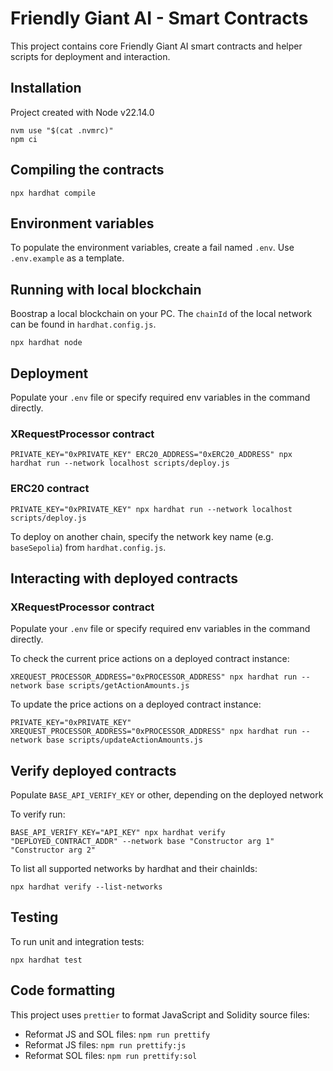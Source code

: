 # Friendly Giant AI - Smart Contracts

This project contains core Friendly Giant AI smart contracts and helper scripts for deployment and interaction.


## Installation

Project created with Node v22.14.0

```
nvm use "$(cat .nvmrc)"
npm ci
```


## Compiling the contracts

```
npx hardhat compile
```


## Environment variables

To populate the environment variables, create a fail named `.env`. Use `.env.example` as a template.


## Running with local blockchain

Boostrap a local blockchain on your PC. The `chainId` of the local network can be found in `hardhat.config.js`.

```
npx hardhat node
```


## Deployment

Populate your `.env` file or specify required env variables in the command directly.

### XRequestProcessor contract

```
PRIVATE_KEY="0xPRIVATE_KEY" ERC20_ADDRESS="0xERC20_ADDRESS" npx hardhat run --network localhost scripts/deploy.js
```

### ERC20 contract

```
PRIVATE_KEY="0xPRIVATE_KEY" npx hardhat run --network localhost scripts/deploy.js
```

To deploy on another chain, specify the network key name (e.g. `baseSepolia`) from `hardhat.config.js`.


## Interacting with deployed contracts

### XRequestProcessor contract

Populate your `.env` file or specify required env variables in the command directly.

To check the current price actions on a deployed contract instance:

```
XREQUEST_PROCESSOR_ADDRESS="0xPROCESSOR_ADDRESS" npx hardhat run --network base scripts/getActionAmounts.js
```

To update the price actions on a deployed contract instance:

```
PRIVATE_KEY="0xPRIVATE_KEY" XREQUEST_PROCESSOR_ADDRESS="0xPROCESSOR_ADDRESS" npx hardhat run --network base scripts/updateActionAmounts.js
```


## Verify deployed contracts

Populate `BASE_API_VERIFY_KEY` or other, depending on the deployed network

To verify run:

```
BASE_API_VERIFY_KEY="API_KEY" npx hardhat verify "DEPLOYED_CONTRACT_ADDR" --network base "Constructor arg 1" "Constructor arg 2"
```

To list all supported networks by hardhat and their chainIds:

```
npx hardhat verify --list-networks
```


## Testing

To run unit and integration tests:

```
npx hardhat test
```


## Code formatting

This project uses `prettier` to format JavaScript and Solidity source files:

- Reformat JS and SOL files: `npm run prettify`
- Reformat JS files: `npm run prettify:js`
- Reformat SOL files: `npm run prettify:sol`
